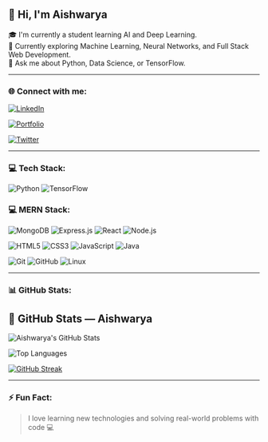 <h2>👋 Hi, I'm Aishwarya</h2>

🎓 I'm currently a student learning AI and Deep Learning.  
🌱 Currently exploring Machine Learning, Neural Networks, and Full Stack Web Development.  
💬 Ask me about Python, Data Science, or TensorFlow.

---

### 🌐 Connect with me:
[![LinkedIn](https://img.shields.io/badge/LinkedIn-0077B5?style=for-the-badge&logo=linkedin&logoColor=white)](https://www.linkedin.com/in/aishwaryadshetty)  

[![Portfolio](https://img.shields.io/badge/Portfolio-000000?style=for-the-badge&logo=internet-explorer&logoColor=white)](https://aishwaryad.netlify.app/)

[![Twitter](https://img.shields.io/badge/Twitter-1DA1F2?style=for-the-badge&logo=twitter&logoColor=white)](https://x.com/AishwaryaD3164?t=WiRqhJmiBhM32MggflvJnw&s=09)

---

### 💻 Tech Stack:

![Python](https://img.shields.io/badge/Python-3670A0?style=for-the-badge&logo=python&logoColor=ffdd54)
![TensorFlow](https://img.shields.io/badge/TensorFlow-FF6F00?style=for-the-badge&logo=tensorflow&logoColor=white)


### 💻 MERN Stack:
![MongoDB](https://img.shields.io/badge/MongoDB-4EA94B?style=for-the-badge&logo=mongodb&logoColor=white)
![Express.js](https://img.shields.io/badge/Express.js-000000?style=for-the-badge&logo=express&logoColor=white)
![React](https://img.shields.io/badge/React-20232A?style=for-the-badge&logo=react&logoColor=61DAFB)
![Node.js](https://img.shields.io/badge/Node.js-339933?style=for-the-badge&logo=nodedotjs&logoColor=white)

![HTML5](https://img.shields.io/badge/HTML5-E34F26?style=for-the-badge&logo=html5&logoColor=white)
![CSS3](https://img.shields.io/badge/CSS3-1572B6?style=for-the-badge&logo=css3&logoColor=white)
![JavaScript](https://img.shields.io/badge/JavaScript-323330?style=for-the-badge&logo=javascript&logoColor=F7DF1E)
![Java](https://img.shields.io/badge/Java-ED8B00?style=for-the-badge&logo=java&logoColor=white)

![Git](https://img.shields.io/badge/Git-F05032?style=for-the-badge&logo=git&logoColor=white)
![GitHub](https://img.shields.io/badge/GitHub-121013?style=for-the-badge&logo=github&logoColor=white)
![Linux](https://img.shields.io/badge/Linux-FCC624?style=for-the-badge&logo=linux&logoColor=black)

---

### 📊 GitHub Stats:

## 🌟 GitHub Stats — Aishwarya

![Aishwarya's GitHub Stats](https://github-readme-stats.vercel.app/api?username=Aishwarya011k&show_icons=true&theme=tokyonight&count_private=true&hide_title=true)

![Top Languages](https://github-readme-stats.vercel.app/api/top-langs/?username=Aishwarya011k&layout=compact&theme=tokyonight)

[![GitHub Streak](https://streak-stats.demolab.com?user=Aishwarya011k&theme=tokyonight&hide_border=false)](https://git.io/streak-stats)


---

### ⚡ Fun Fact:

> I love learning new technologies and solving real-world problems with code 💻


